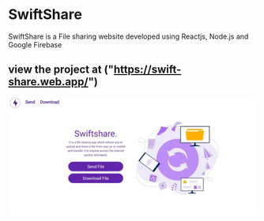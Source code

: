 # SwiftShare
SwiftShare is a File sharing website developed using Reactjs, Node.js and Google Firebase 

## view the project at ("https://swift-share.web.app/")

![ScreenShot](/ss.JPG)
